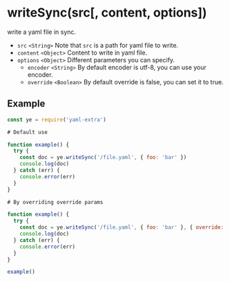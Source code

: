 # writeSync(src[, content, options])

write a yaml file in sync.

- `src` `<String>` Note that `src` is a path for yaml file to write.
- `content` `<Object>` Content to write in yaml file.
- `options` `<Object>` Different parameters you can specify.
  - `encoder` `<String>` By default encoder is utf-8, you can use your encoder.
  - `override` `<Boolean>` By default override is false, you can set it to true.

## Example

```js
const ye = require('yaml-extra')

# Default use

function example() {
  try {
    const doc = ye.writeSync('/file.yaml', { foo: 'bar' })
    console.log(doc)
  } catch (err) {
    console.error(err)
  }
}

# By overriding override params

function example() {
  try {
    const doc = ye.writeSync('/file.yaml', { foo: 'bar' }, { override: true })
    console.log(doc)
  } catch (err) {
    console.error(err)
  }
}

example()
```
